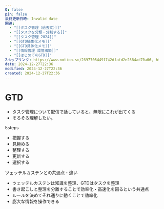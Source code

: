 ```yaml
---
Q: false
pin: false
最終更新日時: Invalid date
関連:
  - "[[タスク管理（過去文）]]"
  - "[[タスクを分類・分割する]]"
  - "[[タスク管理 2024]]"
  - "[[GTD抽象化メモ]]"
  - "[[GTD具体化メモ]]"
  - "[[情報管理 環境構築]]"
  - "[[はじめてのGTD]]"
2ホップリンク: https://www.notion.so/28977054491742dfafd2e2384ad70a66, https://www.notion.so/2d537d7c8e0a43f49f331c492bef06cb, https://www.notion.so/3056553b21e84163b3e0ad162d924b07, https://www.notion.so/37dc6fa32cfe48cdb6ee6c64ce354faa, https://www.notion.so/41422f4a03c24cf2a89d486bcfec9c4c, https://www.notion.so/82e3613c80b848eba1744b3b46afab38, https://www.notion.so/89f7cd78eeb4452f9a5433eb3dfb938e, https://www.notion.so/9a7f1d620a4a491e8f25962f156bf173, https://www.notion.so/a852849e626f4d4c94ecaf6a4d948e52, https://www.notion.so/ada28057937347ad9d67569c826c0d0e, https://www.notion.so/b916c6962c0045b6bea52d8153618b88, https://www.notion.so/cc7b28b1b1a243418417176fa0368377, https://www.notion.so/d7e58f47d072438bbfd016e453e04036, https://www.notion.so/e56fe12eb43448d2b5367dfcc53e046b,https://www.notion.so/14e1121f1cf6808e9b9cf62e50310318, https://www.notion.so/82e3613c80b848eba1744b3b46afab38, https://www.notion.so/89f7cd78eeb4452f9a5433eb3dfb938e, https://www.notion.so/ada28057937347ad9d67569c826c0d0e, https://www.notion.so/d8b22f7c764748359774016505850071,https://www.notion.so/14e1121f1cf6808e9b9cf62e50310318, https://www.notion.so/3056553b21e84163b3e0ad162d924b07, https://www.notion.so/37dc6fa32cfe48cdb6ee6c64ce354faa, https://www.notion.so/82e3613c80b848eba1744b3b46afab38, https://www.notion.so/9a7f1d620a4a491e8f25962f156bf173, https://www.notion.so/a852849e626f4d4c94ecaf6a4d948e52, https://www.notion.so/ada28057937347ad9d67569c826c0d0e, https://www.notion.so/d7e58f47d072438bbfd016e453e04036, https://www.notion.so/d8b22f7c764748359774016505850071,https://www.notion.so/28977054491742dfafd2e2384ad70a66, https://www.notion.so/37dc6fa32cfe48cdb6ee6c64ce354faa, https://www.notion.so/ada28057937347ad9d67569c826c0d0e, https://www.notion.so/d8b22f7c764748359774016505850071,https://www.notion.so/41422f4a03c24cf2a89d486bcfec9c4c, https://www.notion.so/ada28057937347ad9d67569c826c0d0e, https://www.notion.so/d8b22f7c764748359774016505850071,https://www.notion.so/16c75a74006c45118ce11a1ece06d565, https://www.notion.so/41422f4a03c24cf2a89d486bcfec9c4c, https://www.notion.so/696d76e19f9e4f70aca153c5f572fc95, https://www.notion.so/89f7cd78eeb4452f9a5433eb3dfb938e, https://www.notion.so/9e149cc4e75744ba8873064637fa9099, https://www.notion.so/ada28057937347ad9d67569c826c0d0e, https://www.notion.so/d8b22f7c764748359774016505850071,https://www.notion.so/ada28057937347ad9d67569c826c0d0e, https://www.notion.so/b916c6962c0045b6bea52d8153618b88
date: 2024-12-27T22:36
modified: 2024-12-27T22:36
created: 2024-12-27T22:36
---
```

# GTD

- タスク管理について配信で話していると、無限にこれが出てくる
- そろそろ理解したい。

5steps

- 把握する  
- 見極める  
- 整理する  
- 更新する  
- 選択する  

ツェッテルカステンとの共通点・違い

- ツェッテルカステンは知識を整理、GTDはタスクを整理  
- 書き起こしと整理を分離することで効率化・高速化を図るという共通点  
- ルールを決めてそれ通りに動くことで効率化  
- 膨大な情報を操作できる